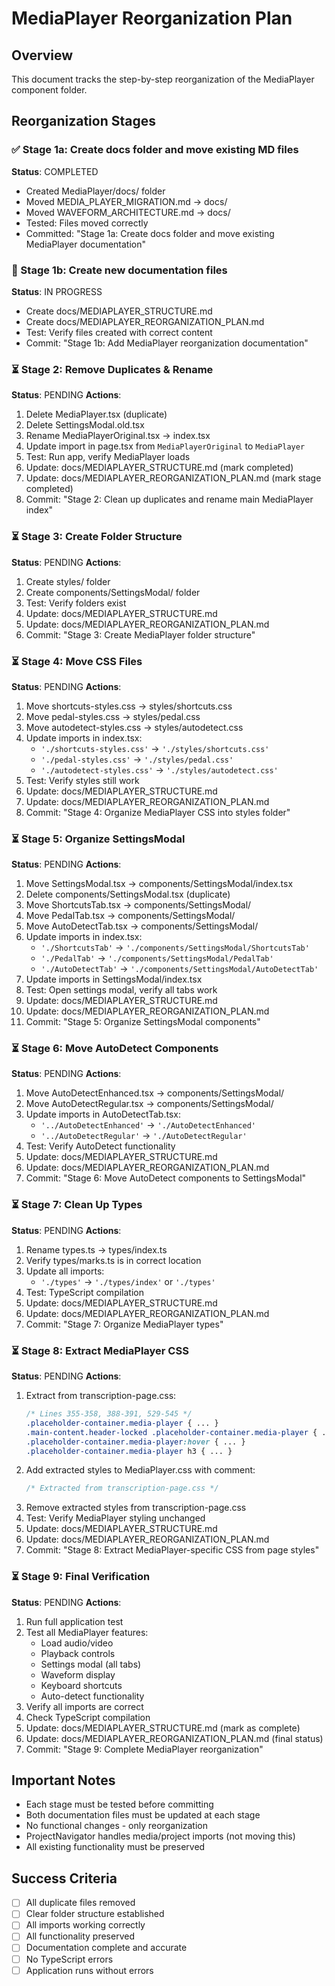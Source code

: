 # MediaPlayer Reorganization Plan

## Overview
This document tracks the step-by-step reorganization of the MediaPlayer component folder.

## Reorganization Stages

### ✅ Stage 1a: Create docs folder and move existing MD files
**Status**: COMPLETED
- Created MediaPlayer/docs/ folder
- Moved MEDIA_PLAYER_MIGRATION.md → docs/
- Moved WAVEFORM_ARCHITECTURE.md → docs/
- Tested: Files moved correctly
- Committed: "Stage 1a: Create docs folder and move existing MediaPlayer documentation"

### 🔄 Stage 1b: Create new documentation files
**Status**: IN PROGRESS
- Create docs/MEDIAPLAYER_STRUCTURE.md
- Create docs/MEDIAPLAYER_REORGANIZATION_PLAN.md
- Test: Verify files created with correct content
- Commit: "Stage 1b: Add MediaPlayer reorganization documentation"

### ⏳ Stage 2: Remove Duplicates & Rename
**Status**: PENDING
**Actions**:
1. Delete MediaPlayer.tsx (duplicate)
2. Delete SettingsModal.old.tsx
3. Rename MediaPlayerOriginal.tsx → index.tsx
4. Update import in page.tsx from `MediaPlayerOriginal` to `MediaPlayer`
5. Test: Run app, verify MediaPlayer loads
6. Update: docs/MEDIAPLAYER_STRUCTURE.md (mark completed)
7. Update: docs/MEDIAPLAYER_REORGANIZATION_PLAN.md (mark stage completed)
8. Commit: "Stage 2: Clean up duplicates and rename main MediaPlayer index"

### ⏳ Stage 3: Create Folder Structure
**Status**: PENDING
**Actions**:
1. Create styles/ folder
2. Create components/SettingsModal/ folder
3. Test: Verify folders exist
4. Update: docs/MEDIAPLAYER_STRUCTURE.md
5. Update: docs/MEDIAPLAYER_REORGANIZATION_PLAN.md
6. Commit: "Stage 3: Create MediaPlayer folder structure"

### ⏳ Stage 4: Move CSS Files
**Status**: PENDING
**Actions**:
1. Move shortcuts-styles.css → styles/shortcuts.css
2. Move pedal-styles.css → styles/pedal.css
3. Move autodetect-styles.css → styles/autodetect.css
4. Update imports in index.tsx:
   - `'./shortcuts-styles.css'` → `'./styles/shortcuts.css'`
   - `'./pedal-styles.css'` → `'./styles/pedal.css'`
   - `'./autodetect-styles.css'` → `'./styles/autodetect.css'`
5. Test: Verify styles still work
6. Update: docs/MEDIAPLAYER_STRUCTURE.md
7. Update: docs/MEDIAPLAYER_REORGANIZATION_PLAN.md
8. Commit: "Stage 4: Organize MediaPlayer CSS into styles folder"

### ⏳ Stage 5: Organize SettingsModal
**Status**: PENDING
**Actions**:
1. Move SettingsModal.tsx → components/SettingsModal/index.tsx
2. Delete components/SettingsModal.tsx (duplicate)
3. Move ShortcutsTab.tsx → components/SettingsModal/
4. Move PedalTab.tsx → components/SettingsModal/
5. Move AutoDetectTab.tsx → components/SettingsModal/
6. Update imports in index.tsx:
   - `'./ShortcutsTab'` → `'./components/SettingsModal/ShortcutsTab'`
   - `'./PedalTab'` → `'./components/SettingsModal/PedalTab'`
   - `'./AutoDetectTab'` → `'./components/SettingsModal/AutoDetectTab'`
7. Update imports in SettingsModal/index.tsx
8. Test: Open settings modal, verify all tabs work
9. Update: docs/MEDIAPLAYER_STRUCTURE.md
10. Update: docs/MEDIAPLAYER_REORGANIZATION_PLAN.md
11. Commit: "Stage 5: Organize SettingsModal components"

### ⏳ Stage 6: Move AutoDetect Components
**Status**: PENDING
**Actions**:
1. Move AutoDetectEnhanced.tsx → components/SettingsModal/
2. Move AutoDetectRegular.tsx → components/SettingsModal/
3. Update imports in AutoDetectTab.tsx:
   - `'../AutoDetectEnhanced'` → `'./AutoDetectEnhanced'`
   - `'../AutoDetectRegular'` → `'./AutoDetectRegular'`
4. Test: Verify AutoDetect functionality
5. Update: docs/MEDIAPLAYER_STRUCTURE.md
6. Update: docs/MEDIAPLAYER_REORGANIZATION_PLAN.md
7. Commit: "Stage 6: Move AutoDetect components to SettingsModal"

### ⏳ Stage 7: Clean Up Types
**Status**: PENDING
**Actions**:
1. Rename types.ts → types/index.ts
2. Verify types/marks.ts is in correct location
3. Update all imports:
   - `'./types'` → `'./types/index'` or `'./types'`
4. Test: TypeScript compilation
5. Update: docs/MEDIAPLAYER_STRUCTURE.md
6. Update: docs/MEDIAPLAYER_REORGANIZATION_PLAN.md
7. Commit: "Stage 7: Organize MediaPlayer types"

### ⏳ Stage 8: Extract MediaPlayer CSS
**Status**: PENDING
**Actions**:
1. Extract from transcription-page.css:
   ```css
   /* Lines 355-358, 388-391, 529-545 */
   .placeholder-container.media-player { ... }
   .main-content.header-locked .placeholder-container.media-player { ... }
   .placeholder-container.media-player:hover { ... }
   .placeholder-container.media-player h3 { ... }
   ```
2. Add extracted styles to MediaPlayer.css with comment:
   ```css
   /* Extracted from transcription-page.css */
   ```
3. Remove extracted styles from transcription-page.css
4. Test: Verify MediaPlayer styling unchanged
5. Update: docs/MEDIAPLAYER_STRUCTURE.md
6. Update: docs/MEDIAPLAYER_REORGANIZATION_PLAN.md
7. Commit: "Stage 8: Extract MediaPlayer-specific CSS from page styles"

### ⏳ Stage 9: Final Verification
**Status**: PENDING
**Actions**:
1. Run full application test
2. Test all MediaPlayer features:
   - Load audio/video
   - Playback controls
   - Settings modal (all tabs)
   - Waveform display
   - Keyboard shortcuts
   - Auto-detect functionality
3. Verify all imports are correct
4. Check TypeScript compilation
5. Update: docs/MEDIAPLAYER_STRUCTURE.md (mark as complete)
6. Update: docs/MEDIAPLAYER_REORGANIZATION_PLAN.md (final status)
7. Commit: "Stage 9: Complete MediaPlayer reorganization"

## Important Notes
- Each stage must be tested before committing
- Both documentation files must be updated at each stage
- No functional changes - only reorganization
- ProjectNavigator handles media/project imports (not moving this)
- All existing functionality must be preserved

## Success Criteria
- [ ] All duplicate files removed
- [ ] Clear folder structure established
- [ ] All imports working correctly
- [ ] All functionality preserved
- [ ] Documentation complete and accurate
- [ ] No TypeScript errors
- [ ] Application runs without errors